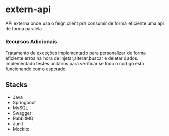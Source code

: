 # extern-api
API externa onde usa o feign client pra consumir de forma eficiente uma api de forma paralela.
&nbsp;

### Recursos Adicionais
Tratamento de exceções implementado para personalizar de forma eficiente erros na hora de injetar,alterar,buscar e deletar dados. Implementado testes unitários para
verificar se todo o codigo esta funcionando como esperado.

## Stacks
- Java
- Springboot
- MySQL
- Swagger
- RabbitMQ
- Junit
- Mockito
